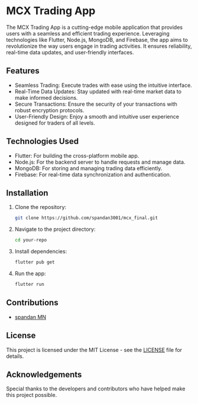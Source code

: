 # MCX Trading App

The MCX Trading App is a cutting-edge mobile application that provides users with a seamless and efficient trading experience. Leveraging technologies like Flutter, Node.js, MongoDB, and Firebase, the app aims to revolutionize the way users engage in trading activities. It ensures reliability, real-time data updates, and user-friendly interfaces.

## Features

- Seamless Trading: Execute trades with ease using the intuitive interface.
- Real-Time Data Updates: Stay updated with real-time market data to make informed decisions.
- Secure Transactions: Ensure the security of your transactions with robust encryption protocols.
- User-Friendly Design: Enjoy a smooth and intuitive user experience designed for traders of all levels.

## Technologies Used

- Flutter: For building the cross-platform mobile app.
- Node.js: For the backend server to handle requests and manage data.
- MongoDB: For storing and managing trading data efficiently.
- Firebase: For real-time data synchronization and authentication.

## Installation

1. Clone the repository:

   ```bash
   git clone https://github.com/spandan3001/mcx_final.git
   ```
2. Navigate to the project directory:
    ```bash
   cd your-repo
   ```
3. Install dependencies:
    ```bash
    flutter pub get
    ```
4. Run the app:
    ```bash
   flutter run
   ```

## Contributions
- [spandan MN](https://github.com/spandan3001)


## License

This project is licensed under the MIT License - see the [LICENSE](LICENSE) file for details.

## Acknowledgements

Special thanks to the developers and contributors who have helped make this project possible.
